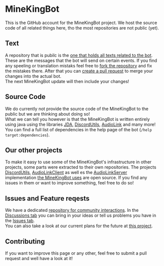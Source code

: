 # MineKingBot
This is the GitHub account for the MineKingBot project. We host the source code of all related things here, tho the most repositories are not public (yet).

## Text
A repository that is pubilc is the [one that holds all texts related to the bot](https://github.com/orgs/MineKingBot/Text). These are the messages that the bot will send on certain events. If you find any speeling or translation mistaks feel free to [fork the repository](https://github.com/MineKingBot/Text/fork) and fix the mistakes there. 
After that you can [create a pull request](https://github.com/MineKingBot/Text/compare) to merge your changes into the actual bot. <br>
The next MineKingBot update will then include your changes!

## Source Code
We do currently not provide the source code of the MineKingBot to the public but we are thinking about doing so! <br>
What we can tell you however is that the MineKingBot is written entirely using java using the libraries [JDA](https://github.com/DV8FromTheWorld/JDA), [DiscordUtils](https://github.com/MineKing9534/DiscordUtils), [AudioLink](https://github.com/MineKing9534/AudioLinkClient) and many more! <br>
You can find a full list of dependencies in the help page of the bot (`/help target:dependencies`). 

## Our other projects
To make it easy to use some of the MineKingBot's infrastructure in other projects, some parts were extracted to their own repositories. The projects [DiscordUtils](https://github.com/MineKing9534/DiscordUtils), [AudioLinkClient](https://github.com/MineKing9534/AudioLinkClient) as well es the [AudioLinkServer](https://github.com/MineKing9534/AudioLinkServer) implementation [the MineKingBot uses](https://github.com/MineKingBot/MKB-AudioLinkServer) are open source. If you find any issues in them or want to improve something, feel free to do so!

## Issues and Feature reqests
We have a dedicated [repository for community interactions](https://github.com/MineKingBot/MineKingBot). In the [Discussions tab](https://github.com/MineKingBot/MineKingBot/discussions) you can bring in your ideas or tell us problems you have in the [Issues tab](https://github.com/MineKingBot/MineKingBot/issues). <br>
You can also take a look at our current plans for the future at [this project](https://github.com/orgs/MineKingBot/projects/1).

## Contributing
If you want to improve this page or any other, feel free to submit a pull request and well have a look at it!
